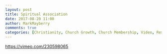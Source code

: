 ```yaml
---
layout: post
title: Spiritual Association
date: 2017-08-20 11:00
author: MarkMayberry
comments: true
categories: [Christianity, Church Growth, Church Membership, Video, Responsibility]
---
```

https://vimeo.com/230598065
